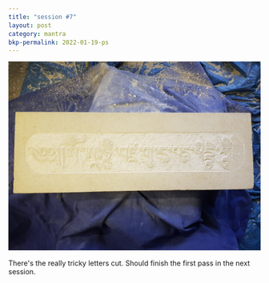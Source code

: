 ```yaml
---
title: "session #7"
layout: post
category: mantra
bkp-permalink: 2022-01-19-ps
---
```


![Padmasambhava7](/assets/images/mani/padmasambhava/ps07.jpg)  

There's the really tricky letters cut. Should finish the first pass in the next session.

